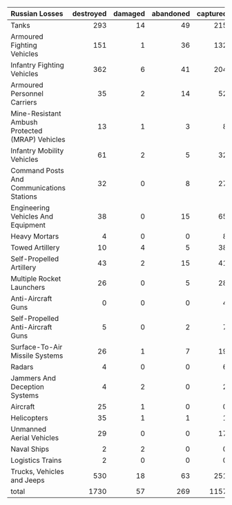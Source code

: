 | Russian Losses                                   |   destroyed |   damaged |   abandoned |   captured |   total |
|:-------------------------------------------------|------------:|----------:|------------:|-----------:|--------:|
| Tanks                                            |         293 |        14 |          49 |        215 |     571 |
| Armoured Fighting Vehicles                       |         151 |         1 |          36 |        132 |     320 |
| Infantry Fighting Vehicles                       |         362 |         6 |          41 |        204 |     613 |
| Armoured Personnel Carriers                      |          35 |         2 |          14 |         52 |     103 |
| Mine-Resistant Ambush Protected  (MRAP) Vehicles |          13 |         1 |           3 |          8 |      25 |
| Infantry Mobility Vehicles                       |          61 |         2 |           5 |         32 |     100 |
| Command Posts And Communications Stations        |          32 |         0 |           8 |         27 |      67 |
| Engineering Vehicles And Equipment               |          38 |         0 |          15 |         65 |     118 |
| Heavy Mortars                                    |           4 |         0 |           0 |          8 |      12 |
| Towed Artillery                                  |          10 |         4 |           5 |         38 |      57 |
| Self-Propelled Artillery                         |          43 |         2 |          15 |         41 |     101 |
| Multiple Rocket Launchers                        |          26 |         0 |           5 |         28 |      59 |
| Anti-Aircraft Guns                               |           0 |         0 |           0 |          4 |       4 |
| Self-Propelled Anti-Aircraft Guns                |           5 |         0 |           2 |          7 |      14 |
| Surface-To-Air Missile Systems                   |          26 |         1 |           7 |         19 |      53 |
| Radars                                           |           4 |         0 |           0 |          6 |      10 |
| Jammers And Deception Systems                    |           4 |         2 |           0 |          2 |       8 |
| Aircraft                                         |          25 |         1 |           0 |          0 |      26 |
| Helicopters                                      |          35 |         1 |           1 |          1 |      38 |
| Unmanned Aerial Vehicles                         |          29 |         0 |           0 |         17 |      46 |
| Naval Ships                                      |           2 |         2 |           0 |          0 |       4 |
| Logistics Trains                                 |           2 |         0 |           0 |          0 |       2 |
| Trucks, Vehicles and Jeeps                       |         530 |        18 |          63 |        251 |     862 |
| total                                            |        1730 |        57 |         269 |       1157 |    3213 |